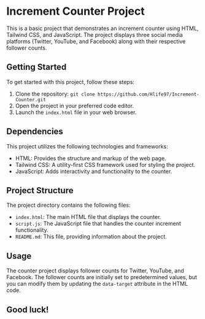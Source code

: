 # Increment Counter Project

This is a basic project that demonstrates an increment counter using HTML, Tailwind CSS, and JavaScript. The project displays three social media platforms (Twitter, YouTube, and Facebook) along with their respective follower counts.

## Getting Started

To get started with this project, follow these steps:

1. Clone the repository: `git clone https://github.com/Hlife97/Increment-Counter.git`
2. Open the project in your preferred code editor.
3. Launch the `index.html` file in your web browser.

## Dependencies

This project utilizes the following technologies and frameworks:

- HTML: Provides the structure and markup of the web page.
- Tailwind CSS: A utility-first CSS framework used for styling the project.
- JavaScript: Adds interactivity and functionality to the counter.

## Project Structure

The project directory contains the following files:

- `index.html`: The main HTML file that displays the counter.
- `script.js`: The JavaScript file that handles the counter increment functionality.
- `README.md`: This file, providing information about the project.

## Usage

The counter project displays follower counts for Twitter, YouTube, and Facebook. The follower counts are initially set to predetermined values, but you can modify them by updating the `data-target` attribute in the HTML code.

## Good luck!
